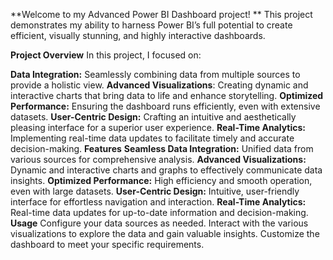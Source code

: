 **Welcome to my Advanced Power BI Dashboard project! **
This project demonstrates my ability to harness Power BI’s full potential to create efficient, visually stunning, and highly interactive dashboards.

**Project Overview**
In this project, I focused on:

**Data Integration:** Seamlessly combining data from multiple sources to provide a holistic view.
**Advanced Visualizations**: Creating dynamic and interactive charts that bring data to life and enhance storytelling.
**Optimized Performance:** Ensuring the dashboard runs efficiently, even with extensive datasets.
**User-Centric Design:** Crafting an intuitive and aesthetically pleasing interface for a superior user experience.
**Real-Time Analytics:** Implementing real-time data updates to facilitate timely and accurate decision-making.
**Features**
**Seamless Data Integration:** Unified data from various sources for comprehensive analysis.
**Advanced Visualizations:** Dynamic and interactive charts and graphs to effectively communicate data insights.
**Optimized Performance:** High efficiency and smooth operation, even with large datasets.
**User-Centric Design:** Intuitive, user-friendly interface for effortless navigation and interaction.
**Real-Time Analytics:** Real-time data updates for up-to-date information and decision-making.
**Usage**
Configure your data sources as needed.
Interact with the various visualizations to explore the data and gain valuable insights.
Customize the dashboard to meet your specific requirements.
